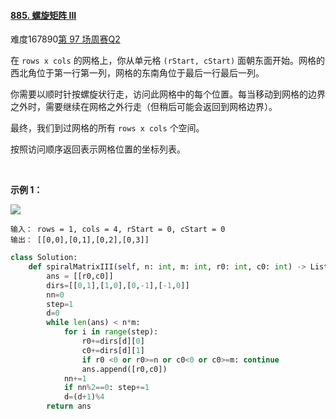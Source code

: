 #### [885. 螺旋矩阵 III](https://leetcode.cn/problems/spiral-matrix-iii/)

难度167890[第 97 场周赛](https://leetcode.cn/contest/weekly-contest-97)[Q2](https://leetcode.cn/contest/weekly-contest-97/problems/spiral-matrix-iii)

在 `rows x cols` 的网格上，你从单元格 `(rStart, cStart)` 面朝东面开始。网格的西北角位于第一行第一列，网格的东南角位于最后一行最后一列。

你需要以顺时针按螺旋状行走，访问此网格中的每个位置。每当移动到网格的边界之外时，需要继续在网格之外行走（但稍后可能会返回到网格边界）。

最终，我们到过网格的所有 `rows x cols` 个空间。

按照访问顺序返回表示网格位置的坐标列表。

 

**示例 1：**

![](https://p3-juejin.byteimg.com/tos-cn-i-k3u1fbpfcp/e22b31d83f114cf69c986b86f470b63f~tplv-k3u1fbpfcp-zoom-1.image)

```
输入： rows = 1, cols = 4, rStart = 0, cStart = 0
输出： [[0,0],[0,1],[0,2],[0,3]]
```

```py
class Solution:
    def spiralMatrixIII(self, n: int, m: int, r0: int, c0: int) -> List[List[int]]:
        ans = [[r0,c0]]
        dirs=[[0,1],[1,0],[0,-1],[-1,0]]
        nn=0
        step=1
        d=0
        while len(ans) < n*m:
            for i in range(step):
                r0+=dirs[d][0]
                c0+=dirs[d][1]
                if r0 <0 or r0>=n or c0<0 or c0>=m: continue
                ans.append([r0,c0])
            nn+=1
            if nn%2==0: step+=1
            d=(d+1)%4
        return ans
